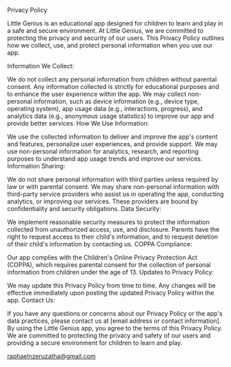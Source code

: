 Privacy Policy

Little Genius is an educational app designed for children to learn and play in a safe and secure environment. At Little Genius, we are committed to protecting the privacy and security of our users. This Privacy Policy outlines how we collect, use, and protect personal information when you use our app.

Information We Collect:

We do not collect any personal information from children without parental consent. Any information collected is strictly for educational purposes and to enhance the user experience within the app.
We may collect non-personal information, such as device information (e.g., device type, operating system), app usage data (e.g., interactions, progress), and analytics data (e.g., anonymous usage statistics) to improve our app and provide better services.
How We Use Information:

We use the collected information to deliver and improve the app's content and features, personalize user experiences, and provide support.
We may use non-personal information for analytics, research, and reporting purposes to understand app usage trends and improve our services.
Information Sharing:

We do not share personal information with third parties unless required by law or with parental consent.
We may share non-personal information with third-party service providers who assist us in operating the app, conducting analytics, or improving our services. These providers are bound by confidentiality and security obligations.
Data Security:

We implement reasonable security measures to protect the information collected from unauthorized access, use, and disclosure.
Parents have the right to request access to their child's information, and to request deletion of their child's information by contacting us.
COPPA Compliance:

Our app complies with the Children's Online Privacy Protection Act (COPPA), which requires parental consent for the collection of personal information from children under the age of 13.
Updates to Privacy Policy:

We may update this Privacy Policy from time to time. Any changes will be effective immediately upon posting the updated Privacy Policy within the app.
Contact Us:

If you have any questions or concerns about our Privacy Policy or the app's data practices, please contact us at [email address or contact information].
By using the Little Genius app, you agree to the terms of this Privacy Policy. We are committed to protecting the privacy and safety of our users and providing a secure environment for children to learn and play.

raphaelnzeruzatha@gmail.com
